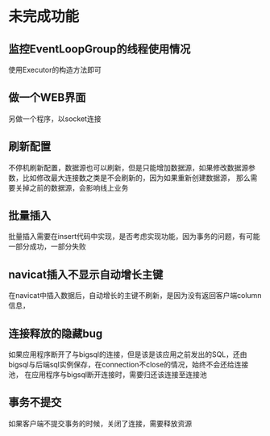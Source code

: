 # 未完成功能


## 监控EventLoopGroup的线程使用情况

使用Executor的构造方法即可

## 做一个WEB界面

另做一个程序，以socket连接

## 刷新配置

不停机刷新配置，数据源也可以刷新，但是只能增加数据源，如果修改数据源参数，比如修改最大连接数之类是不会刷新的，因为如果重新创建数据源，
那么需要关掉之前的数据源，会影响线上业务



## 批量插入
批量插入需要在insert代码中实现，是否考虑实现功能，因为事务的问题，有可能一部分成功，一部分失败

## navicat插入不显示自动增长主键 
在navicat中插入数据后，自动增长的主键不刷新，是因为没有返回客户端column信息，


## 连接释放的隐藏bug
如果应用程序断开了与bigsql的连接，但是该是该应用之前发出的SQL，还由bigsql与后端sql实例保存，在connection不close的情况，始终不会还给连接池，
在应用程序与bigsql断开连接时，需要归还该连接至连接池


## 事务不提交
如果客户端不提交事务的时候，关闭了连接，需要释放资源
